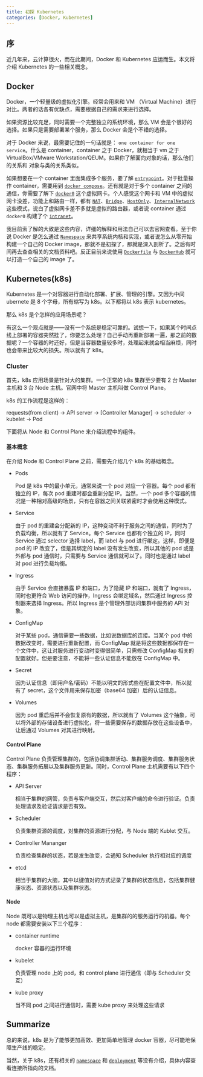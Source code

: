 ```yaml
---
title: 初探 Kubernetes
categories: [Docker, Kubernetes]
---
```


## 序

近几年来，云计算很火，而在此期间，Docker 和 Kubernetes 应运而生。本文将介绍 Kubernetes 的一些相关概念。

## Docker

Docker，一个轻量级的虚拟化引擎。经常会用来和 VM （Virtual Machine）进行对比。两者的话各有优缺点，需要根据自己的需求来进行选择。

如果资源比较充足，同时需要一个完整独立的系统环境，那么 VM 会是个很好的选择。如果只是需要部署某个服务，那么 Docker 会是个不错的选择。

对于 Docker 来说，最需要记住的一句话就是： `one container for one service`。什么是 container，container 之于 Docker，就相当于 vm 之于 VirtualBox/VMware Workstation/QEUM。如果你了解面向对象的话，那么他们的关系和 对象与类的关系类似。

如果想要在一个 container 里面集成多个服务，要了解 [`entrypoint`][entrypoint]。对于批量操作 container，需要用到 [`docker compose`][docker-compose]。还有就是对于多个 container 之间的通信，你需要了解下 [`docker0`][docker0] 这个虚拟网卡。个人感觉这个网卡和 VM 中的虚拟网卡没差，功能上和路由一样，都有 [`NAT`][nat]、[`Bridge`][bridge]、[`HostOnly`][hostonly]、[`InternalNetwork`][internal-network] 这些模式，说白了虚拟网卡差不多就是虚拟的路由器，或者说 container 通过 `docker0` 构建了个 [`intranet`][intranet]。

我目前索了解的大致是这些内容，详细的解释和用法自己可以去官网查看。至于你说 Docker 是怎么通过 [`Namespace`][namespace] 来共享系统内核和实现，或者说怎么从零开始构建一个自己的 Docker image，那就不是初探了，那就是深入剖析了。之后有时间再去查查相关的文档资料吧。反正目前来说使用 [`Dockerfile`][dockerfile] 与 [`DockerHub`][dockerhub] 就可以打造一个自己的 image 了。


## Kubernetes(k8s)

Kubernetes 是一个对容器进行自动化部署、扩展、管理的引擎。又因为中间 ubernete 是 8 个字母，所有缩写为 k8s。以下都将以 k8s 表示 kubernetes。

那么 k8s 是个怎样的应用场景呢？

有这么一个观点就是——没有一个系统是稳定可靠的。试想一下，如果某个时间点线上部署的容器突然挂了，你要怎么处理？自己手动再重新部署一遍，那之前的数据呢？一个容器的时还好，但是当容器数量较多时，处理起来就会相当麻烦，同时也会带来比较大的损失。所以就有了 k8s。

### Cluster

首先，k8s 应用场景是针对大的集群。一个正常的 k8s 集群至少要有 2 台 Master 主机和 3 台 Node 主机。官网中将 Master 主机叫做  Control Plane。

k8s 的工作流程是这样的：

  requests(from client) -> API server -> [Controller Manager] -> scheduler -> kubelet -> Pod

下面将从 Node 和 Control Plane 来介绍流程中的组件。

#### 基本概念

在介绍 Node 和 Control Plane 之前，需要先介绍几个 k8s 的基础概念。

* Pods

  Pod 是 k8s 中的最小单元，通常来说一个 pod 对应一个容器。每个 pod 都有独立的 IP，每次 pod 重建时都会重新分配 IP。当然，一个 pod 多个容器的情况是一种相对高级的场景，只有在容器之间关联紧密时才会使用这种模式。

* Service

  由于 pod 的重建会分配新的 IP，这种变动不利于服务之间的通信，同时为了负载均衡，所以就有了 Service。每个 Service 也都有个独立的 IP，同时 Service 通过 selector 选择 label，而 label 与 pod 进行绑定。这样，即便是 pod 的 IP 改变了，但是其绑定的 label 没有发生改变，所以其他的 pod 或是外部与 pod 通信时，只需要与 Service 通信就可以了。同时也是通过 label 对 pod 进行负载均衡。

* Ingress

  由于 Service 会直接暴露 IP 和端口，为了隐藏 IP 和端口，就有了 Ingress，同时也更符合 Web 访问的操作，Ingress 会绑定域名，然后通过 Ingress 控制器来选择 Ingress。所以 Ingress 是个管理外部访问集群中服务的 API 对象。

* ConfigMap

  对于某些 pod，通信需要一些数据，比如说数据库的连接。当某个 pod 中的数据改变时，需要进行重新配置，而 ConfigMap 就是将这些数据都保存在一个文件中，这让对服务进行变动时变得很简单，只需修改 ConfigMap 相关的配置就好。但是要注意，不能将一些认证信息不能放在 ConfigMap 中。

* Secret

  因为认证信息（即用户名/密码）不能以明文的形式些在配置文件中，所以就有了 secret，这个文件用来保存加密（base64 加密）后的认证信息。

* Volumes

  因为 pod 重启后并不会恢复原有的数据，所以就有了 Volumes 这个抽象，可以将外部的存储设备进行虚拟化，将一些需要保存的数据存放在这些设备中，让后通过 Volumes 对其进行映射。


#### Control Plane

Control Plane 负责管理集群的，包括协调集群活动、集群服务调度、集群服务状态、集群服务拓展以及集群服务更新。同时，Control Plane 主机需要有以下四个程序：

* API Server

  相当于集群的网管，负责与客户端交互，然后对客户端的命令进行验证。负责处理请求及验证请求是否有效。

* Scheduler

  负责集群资源的调度，对集群的资源进行分配，与 Node 端的 Kublet 交互。

* Controller Mananger

  负责检查集群的状态，若是发生改变，会通知 Scheduler 执行相对应的调度

* etcd

  相当于集群的大脑，其中以键值对的方式记录了集群的状态信息，包括集群健康状态、资源状态以及集群状态。


#### Node

Node 既可以是物理主机也可以是虚拟主机，是集群的的服务运行的机器。每个 node 都需要安装以下三个程序：

* container runtime

  docker 容器的运行环境

* kubelet

  负责管理 node 上的 pod，和 control plane 进行通信（即与 Scheduler 交互）

* kube proxy

  当不同 pod 之间进行通信时，需要 kube proxy 来处理这些请求


## Summarize

总的来说，k8s 是为了能够更加高效、更加简单地管理 docker 容器，尽可能地保障生产线的稳定。

当然，关于 k8s，还有相关的 [`namespace`][k8s-namespace] 和 [`deployment`][deployment] 等没有介绍，具体内容查看连接所指向的文档。



[entrypoint]: https://docs.docker.com/engine/reference/builder/#entrypoint

[docker-compose]: https://docs.docker.com/compose/

[docker0]: http://docs.docker.oeynet.com/engine/userguide/networking/

[nat]: https://baike.baidu.com/item/nat/320024

[bridge]: https://baike.baidu.com/item/网络桥接

[hostonly]: https://www.linuxidc.com/Linux/2016-09/135521p3.htm

[internal-network]: https://baike.baidu.com/item/内部网

[intranet]: https://baike.baidu.com/item/Intranet/3247037

[namespace]: https://www.linux.com/news/understanding-and-securing-linux-namespaces

[dockerfile]: https://docs.docker.com/engine/reference/builder/

[dockerhub]: https://hub.docker.com/

[k8s-namespace]: http://docs.kubernetes.org.cn/242.html

[deployment]: https://www.kubernetes.org.cn/deployment